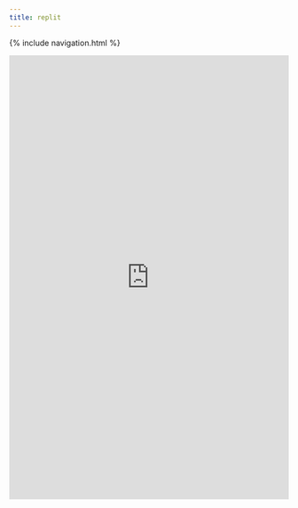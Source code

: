 ```yaml
---
title: replit
---
```

{% include navigation.html %}

<center><iframe frameborder="0" width="100%" height="800px" src="https://replit.com/@linltl135135/lindaliu-1?lite=true#main.py"></center>
